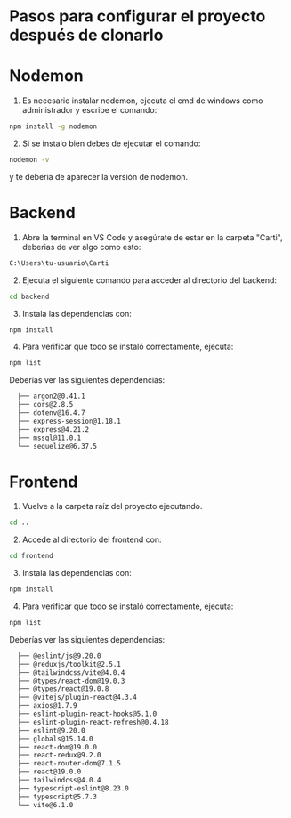 # Pasos para configurar el proyecto después de clonarlo

# Nodemon

1. Es necesario instalar nodemon, ejecuta el cmd de windows como administrador y escribe el comando:
```sh
npm install -g nodemon
```

2. Si se instalo bien debes de ejecutar el comando:
```sh
nodemon -v
```
y te deberia de aparecer la versión de nodemon.

# Backend

1. Abre la terminal en VS Code y asegúrate de estar en la carpeta "Carti", deberias de ver algo como esto:
```sh
C:\Users\tu-usuario\Carti
```
2. Ejecuta el siguiente comando para acceder al directorio del backend: 
```sh
cd backend
```
3. Instala las dependencias con:
```sh
npm install
```
4. Para verificar que todo se instaló correctamente, ejecuta:
```sh
npm list
```

Deberías ver las siguientes dependencias:

```sh
  ├── argon2@0.41.1
  ├── cors@2.8.5
  ├── dotenv@16.4.7
  ├── express-session@1.18.1
  ├── express@4.21.2
  ├── mssql@11.0.1
  └── sequelize@6.37.5
```

# Frontend

1. Vuelve a la carpeta raíz del proyecto ejecutando.
```sh
cd ..
```
2. Accede al directorio del frontend con: 
```sh
cd frontend
```
3. Instala las dependencias con:
```sh
npm install
```
4. Para verificar que todo se instaló correctamente, ejecuta:
```sh
npm list
```

Deberías ver las siguientes dependencias:

```sh
  ├── @eslint/js@9.20.0
  ├── @reduxjs/toolkit@2.5.1
  ├── @tailwindcss/vite@4.0.4
  ├── @types/react-dom@19.0.3
  ├── @types/react@19.0.8
  ├── @vitejs/plugin-react@4.3.4
  ├── axios@1.7.9
  ├── eslint-plugin-react-hooks@5.1.0
  ├── eslint-plugin-react-refresh@0.4.18
  ├── eslint@9.20.0
  ├── globals@15.14.0
  ├── react-dom@19.0.0
  ├── react-redux@9.2.0
  ├── react-router-dom@7.1.5
  ├── react@19.0.0
  ├── tailwindcss@4.0.4
  ├── typescript-eslint@8.23.0
  ├── typescript@5.7.3
  └── vite@6.1.0
```
